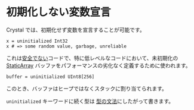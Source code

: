# 初期化しない変数宣言

Crystal では、初期化せず変数を宣言することが可能です。

```crystal
x = uninitialized Int32
x # => some random value, garbage, unreliable
```

これは[安全でない](unsafe.md)コードで、特に低レベルなコードにおいて、未初期化の [StaticArray](https://crystal-lang.org/api/StaticArray.html) バッファをパフォーマンスの劣化なく定義するために使われます。

```crystal
buffer = uninitialized UInt8[256]
```

このとき、バッファはヒープではなくスタックに割り当てられます。

`uninitialized` キーワードに続く型は [型の文法](type_grammar.md)にしたがって書きます。
